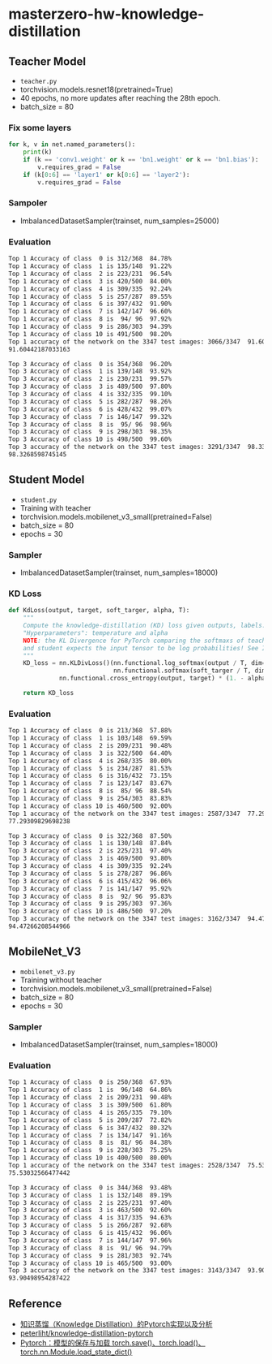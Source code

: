 # masterzero-hw-knowledge-distillation

## Teacher Model
- `teacher.py`
- torchvision.models.resnet18(pretrained=True)
- 40 epochs, no more updates after reaching the 28th epoch.
- batch_size = 80

### Fix some layers
```python
for k, v in net.named_parameters():
    print(k)
    if (k == 'conv1.weight' or k == 'bn1.weight' or k == 'bn1.bias'):
        v.requires_grad = False
    if (k[0:6] == 'layer1' or k[0:6] == 'layer2'):
        v.requires_grad = False
```
### Sampoler
- ImbalancedDatasetSampler(trainset, num_samples=25000)
### Evaluation
```bash
Top 1 Accuracy of class  0 is 312/368  84.78%
Top 1 Accuracy of class  1 is 135/148  91.22%
Top 1 Accuracy of class  2 is 223/231  96.54%
Top 1 Accuracy of class  3 is 420/500  84.00%
Top 1 Accuracy of class  4 is 309/335  92.24%
Top 1 Accuracy of class  5 is 257/287  89.55%
Top 1 Accuracy of class  6 is 397/432  91.90%
Top 1 Accuracy of class  7 is 142/147  96.60%
Top 1 Accuracy of class  8 is  94/ 96  97.92%
Top 1 Accuracy of class  9 is 286/303  94.39%
Top 1 Accuracy of class 10 is 491/500  98.20%
Top 1 accuracy of the network on the 3347 test images: 3066/3347  91.60 %
91.60442187033163

Top 3 Accuracy of class  0 is 354/368  96.20%
Top 3 Accuracy of class  1 is 139/148  93.92%
Top 3 Accuracy of class  2 is 230/231  99.57%
Top 3 Accuracy of class  3 is 489/500  97.80%
Top 3 Accuracy of class  4 is 332/335  99.10%
Top 3 Accuracy of class  5 is 282/287  98.26%
Top 3 Accuracy of class  6 is 428/432  99.07%
Top 3 Accuracy of class  7 is 146/147  99.32%
Top 3 Accuracy of class  8 is  95/ 96  98.96%
Top 3 Accuracy of class  9 is 298/303  98.35%
Top 3 Accuracy of class 10 is 498/500  99.60%
Top 3 accuracy of the network on the 3347 test images: 3291/3347  98.33 %
98.3268598745145
```
## Student Model
- `student.py`
- Training with teacher
- torchvision.models.mobilenet_v3_small(pretrained=False)
- batch_size = 80
- epochs = 30

### Sampler
- ImbalancedDatasetSampler(trainset, num_samples=18000)
### KD Loss
```python
def KdLoss(output, target, soft_targer, alpha, T):
    """
    Compute the knowledge-distillation (KD) loss given outputs, labels.
    "Hyperparameters": temperature and alpha
    NOTE: the KL Divergence for PyTorch comparing the softmaxs of teacher
    and student expects the input tensor to be log probabilities! See Issue #2
    """
    KD_loss = nn.KLDivLoss()(nn.functional.log_softmax(output / T, dim=1),
                             nn.functional.softmax(soft_targer / T, dim=1)) * (alpha * T * T) + \
              nn.functional.cross_entropy(output, target) * (1. - alpha)

    return KD_loss
```
### Evaluation
```bash
Top 1 Accuracy of class  0 is 213/368  57.88%
Top 1 Accuracy of class  1 is 103/148  69.59%
Top 1 Accuracy of class  2 is 209/231  90.48%
Top 1 Accuracy of class  3 is 322/500  64.40%
Top 1 Accuracy of class  4 is 268/335  80.00%
Top 1 Accuracy of class  5 is 234/287  81.53%
Top 1 Accuracy of class  6 is 316/432  73.15%
Top 1 Accuracy of class  7 is 123/147  83.67%
Top 1 Accuracy of class  8 is  85/ 96  88.54%
Top 1 Accuracy of class  9 is 254/303  83.83%
Top 1 Accuracy of class 10 is 460/500  92.00%
Top 1 accuracy of the network on the 3347 test images: 2587/3347  77.29 %
77.29309829698238

Top 3 Accuracy of class  0 is 322/368  87.50%
Top 3 Accuracy of class  1 is 130/148  87.84%
Top 3 Accuracy of class  2 is 225/231  97.40%
Top 3 Accuracy of class  3 is 469/500  93.80%
Top 3 Accuracy of class  4 is 309/335  92.24%
Top 3 Accuracy of class  5 is 278/287  96.86%
Top 3 Accuracy of class  6 is 415/432  96.06%
Top 3 Accuracy of class  7 is 141/147  95.92%
Top 3 Accuracy of class  8 is  92/ 96  95.83%
Top 3 Accuracy of class  9 is 295/303  97.36%
Top 3 Accuracy of class 10 is 486/500  97.20%
Top 3 accuracy of the network on the 3347 test images: 3162/3347  94.47 %
94.47266208544966
```
## MobileNet_V3
- `mobilenet_v3.py`
- Training without teacher
- torchvision.models.mobilenet_v3_small(pretrained=False)
- batch_size = 80
- epochs = 30
### Sampler
- ImbalancedDatasetSampler(trainset, num_samples=18000)
### Evaluation
```bash
Top 1 Accuracy of class  0 is 250/368  67.93%
Top 1 Accuracy of class  1 is  96/148  64.86%
Top 1 Accuracy of class  2 is 209/231  90.48%
Top 1 Accuracy of class  3 is 309/500  61.80%
Top 1 Accuracy of class  4 is 265/335  79.10%
Top 1 Accuracy of class  5 is 209/287  72.82%
Top 1 Accuracy of class  6 is 347/432  80.32%
Top 1 Accuracy of class  7 is 134/147  91.16%
Top 1 Accuracy of class  8 is  81/ 96  84.38%
Top 1 Accuracy of class  9 is 228/303  75.25%
Top 1 Accuracy of class 10 is 400/500  80.00%
Top 1 accuracy of the network on the 3347 test images: 2528/3347  75.53 %
75.53032566477442

Top 3 Accuracy of class  0 is 344/368  93.48%
Top 3 Accuracy of class  1 is 132/148  89.19%
Top 3 Accuracy of class  2 is 225/231  97.40%
Top 3 Accuracy of class  3 is 463/500  92.60%
Top 3 Accuracy of class  4 is 317/335  94.63%
Top 3 Accuracy of class  5 is 266/287  92.68%
Top 3 Accuracy of class  6 is 415/432  96.06%
Top 3 Accuracy of class  7 is 144/147  97.96%
Top 3 Accuracy of class  8 is  91/ 96  94.79%
Top 3 Accuracy of class  9 is 281/303  92.74%
Top 3 Accuracy of class 10 is 465/500  93.00%
Top 3 accuracy of the network on the 3347 test images: 3143/3347  93.90 %
93.90498954287422
```

## Reference
- [知识蒸馏（Knowledge Distillation）的Pytorch实现以及分析](https://blog.csdn.net/shi2xian2wei2/article/details/84570620)
- [peterliht/knowledge-distillation-pytorch](https://github.com/peterliht/knowledge-distillation-pytorch/blob/ef06124d67a98abcb3a5bc9c81f7d0f1f016a7ef/model/net.py#L100)
- [Pytorch：模型的保存与加载 torch.save()、torch.load()、torch.nn.Module.load_state_dict()](https://blog.csdn.net/weixin_40522801/article/details/106563354)